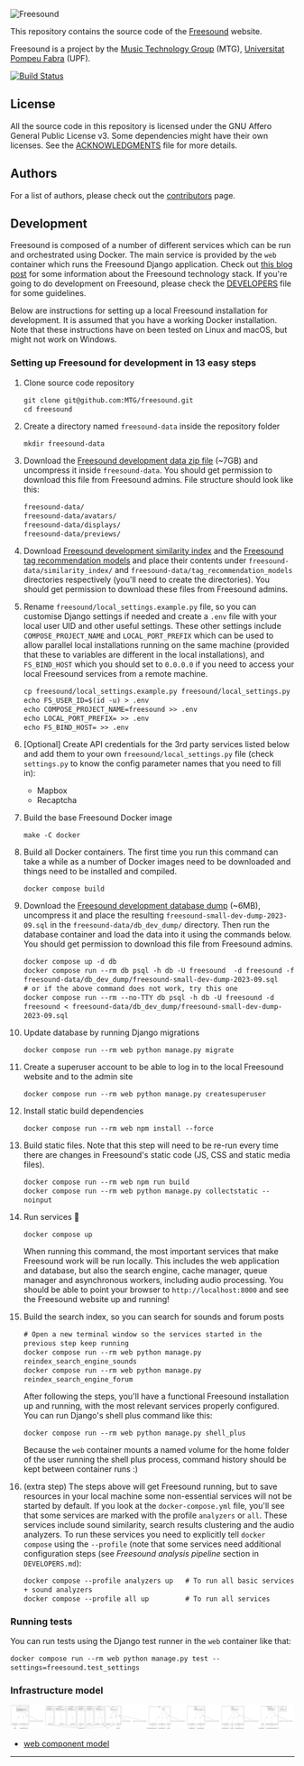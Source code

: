 ![Freesound](freesound/static/bw-frontend/public/logos/logo-text.svg)

This repository contains the source code of the [Freesound](https://freesound.org) website.

Freesound is a project by the [Music Technology Group](http://www.mtg.upf.edu) (MTG), [Universitat Pompeu Fabra](http://upf.edu) (UPF).

[![Build Status](https://github.com/MTG/freesound/actions/workflows/unit-tests.yml/badge.svg)](https://github.com/MTG/freesound/actions/workflows/unit-tests.yml)


## License

All the source code in this repository is licensed under the GNU Affero General Public License v3.
Some dependencies might have their own licenses.
See the [ACKNOWLEDGMENTS](ACKNOWLEDGMENTS) file for more details.


## Authors

For a list of authors, please check out the [contributors](https://github.com/MTG/freesound/graphs/contributors) page.


## Development

Freesound is composed of a number of different services which can be run and orchestrated using Docker. The main service is provided by the `web` container which runs the Freesound Django application. Check out [this blog post](https://opensource.creativecommons.org/blog/entries/freesound-intro/) for some information about the Freesound technology stack. If you're going to do development on Freesound, please check the [DEVELOPERS](https://github.com/MTG/freesound/blob/master/DEVELOPERS.md) file for some guidelines.

Below are instructions for setting up a local Freesound installation for development. It is assumed that you have a working Docker installation. Note that these instructions have on been tested on Linux and macOS, but might not work on Windows.


### Setting up Freesound for development in 13 easy steps

1. Clone source code repository
    
       git clone git@github.com:MTG/freesound.git
       cd freesound

2. Create a directory named `freesound-data` inside the repository folder

       mkdir freesound-data

3. Download the [Freesound development data zip file](https://drive.google.com/file/d/1c6w01tE4dIt8lEMMmK5aBEGV40oqe9vi/view?usp=share_link) (~7GB) and uncompress it inside `freesound-data`. You should get permission to download this file from Freesound admins. File structure should look like this:

       freesound-data/
       freesound-data/avatars/
       freesound-data/displays/
       freesound-data/previews/

4. Download [Freesound development similarity index](https://drive.google.com/file/d/1ydJUUXbQZbHrva4UZd3C05wDcOXI7v1m/view?usp=sharing) and the [Freesound tag recommendation models](https://drive.google.com/file/d/1snaktMysCXdThWKkYuKWoGc_Hk2BElmz/view?usp=sharing) and place their contents under `freesound-data/similarity_index/` and `freesound-data/tag_recommendation_models` directories respectively (you'll need to create the directories). You should get permission to download these files from Freesound admins.

5. Rename `freesound/local_settings.example.py` file, so you can customise Django settings if needed and create a `.env` file with your local user UID and other useful settings. These other settings include `COMPOSE_PROJECT_NAME` and `LOCAL_PORT_PREFIX` which can be used to allow parallel local installations running on the same machine (provided that these to variables are different in the local installations), and `FS_BIND_HOST` which you should set to `0.0.0.0` if you need to access your local Freesound services from a remote machine.

       cp freesound/local_settings.example.py freesound/local_settings.py
       echo FS_USER_ID=$(id -u) > .env
       echo COMPOSE_PROJECT_NAME=freesound >> .env
       echo LOCAL_PORT_PREFIX= >> .env
       echo FS_BIND_HOST= >> .env

6. [Optional] Create API credentials for the 3rd party services listed below and add them to your own `freesound/local_settings.py` file (check `settings.py` to know the config parameter names that you need to fill in):

   * Mapbox
   * Recaptcha 

7. Build the base Freesound Docker image

       make -C docker

8. Build all Docker containers. The first time you run this command can take a while as a number of Docker images need to be downloaded and things need to be installed and compiled. 

       docker compose build

9. Download the [Freesound development database dump](https://drive.google.com/file/d/11z9s8GyYkVlmWdEsLSwUuz0AjZ8cEvGy/view?usp=share_link) (~6MB), uncompress it and place the resulting `freesound-small-dev-dump-2023-09.sql` in the `freesound-data/db_dev_dump/` directory. Then run the database container and load the data into it using the commands below. You should get permission to download this file from Freesound admins.

       docker compose up -d db
       docker compose run --rm db psql -h db -U freesound  -d freesound -f freesound-data/db_dev_dump/freesound-small-dev-dump-2023-09.sql
       # or if the above command does not work, try this one 
       docker compose run --rm --no-TTY db psql -h db -U freesound -d freesound < freesound-data/db_dev_dump/freesound-small-dev-dump-2023-09.sql

10. Update database by running Django migrations

        docker compose run --rm web python manage.py migrate

11. Create a superuser account to be able to log in to the local Freesound website and to the admin site

        docker compose run --rm web python manage.py createsuperuser

12. Install static build dependencies

        docker compose run --rm web npm install --force

13. Build static files. Note that this step will need to be re-run every time there are changes in Freesound's static code (JS, CSS and static media files).

        docker compose run --rm web npm run build
        docker compose run --rm web python manage.py collectstatic --noinput

14. Run services 🎉

        docker compose up

    When running this command, the most important services that make Freesound work will be run locally.
    This includes the web application and database, but also the search engine, cache manager, queue manager and asynchronous workers, including audio processing. 
    You should be able to point your browser to `http://localhost:8000` and see the Freesound website up and running!

15. Build the search index, so you can search for sounds and forum posts

        # Open a new terminal window so the services started in the previous step keep running
        docker compose run --rm web python manage.py reindex_search_engine_sounds
        docker compose run --rm web python manage.py reindex_search_engine_forum

    After following the steps, you'll have a functional Freesound installation up and running, with the most relevant services properly configured. 
    You can run Django's shell plus command like this:

        docker compose run --rm web python manage.py shell_plus

    Because the `web` container mounts a named volume for the home folder of the user running the shell plus process, command history should be kept between container runs :)

16. (extra step) The steps above will get Freesound running, but to save resources in your local machine some non-essential services will not be started by default. If you look at the `docker-compose.yml` file, you'll see that some services are marked with the profile `analyzers` or `all`. These services include sound similarity, search results clustering and the audio analyzers. To run these services you need to explicitly tell `docker compose` using the `--profile` (note that some services need additional configuration steps (see *Freesound analysis pipeline* section in `DEVELOPERS.md`):

        docker compose --profile analyzers up   # To run all basic services + sound analyzers
        docker compose --profile all up         # To run all services


### Running tests

You can run tests using the Django test runner in the `web` container like that:

    docker compose run --rm web python manage.py test --settings=freesound.test_settings

### Infrastructure model
![Infrastructure main model](.infragenie/infrastructure_main_model.svg)
- [web component model](.infragenie/web_component_model.svg)

---
